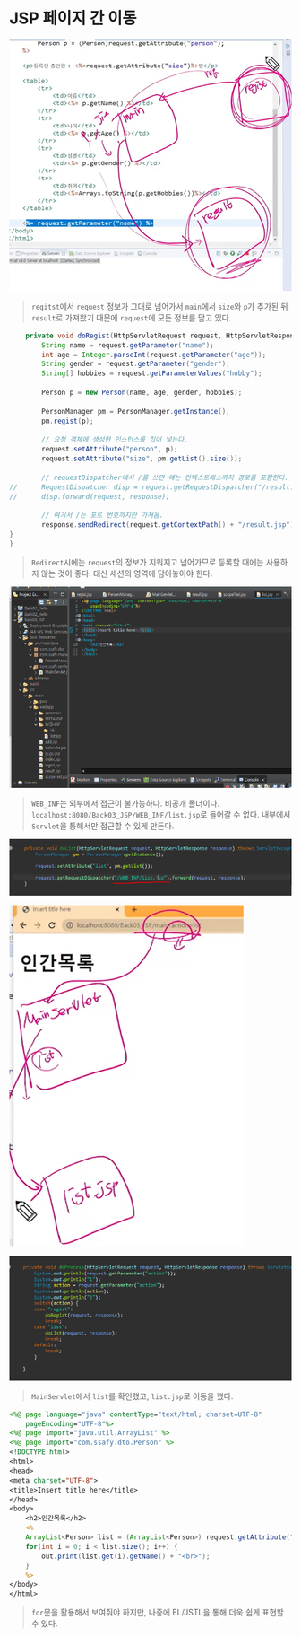 # JSP 페이지 간 이동

![image-20230101190357189](assets/image-20230101190357189.png)

> `regitst`에서 `request` 정보가 그대로 넘어가서 `main`에서 `size`와 `p`가 추가된 뒤 `result`로 가져왔기 때문에 `request`에 모든 정보를 담고 있다.



```java
	private void doRegist(HttpServletRequest request, HttpServletResponse response) throws ServletException, IOException {
		String name = request.getParameter("name");
		int age = Integer.parseInt(request.getParameter("age"));
		String gender = request.getParameter("gender");
		String[] hobbies = request.getParameterValues("hobby");
		
		Person p = new Person(name, age, gender, hobbies);
		
		PersonManager pm = PersonManager.getInstance();
		pm.regist(p);
		
		// 요청 객체에 생성한 인스턴스를 집어 넣는다.
		request.setAttribute("person", p);
		request.setAttribute("size", pm.getList().size());
		
		// requestDispatcher에서 /를 쓰면 얘는 컨텍스트패스까지 경로를 포함한다.
//		RequestDispatcher disp = request.getRequestDispatcher("/result.jsp");
//		disp.forward(request, response);
		
		// 여기서 /는 포트 번호까지만 가져옴.
		response.sendRedirect(request.getContextPath() + "/result.jsp");
}
}
```

> `Redirect`시에는 `request`의 정보가 지워지고 넘어가므로 등록할 때에는 사용하지 않는 것이 좋다. 대신 세션의 영역에 담아놓아야 한다.





![image-20230101191654722](assets/image-20230101191654722.png)

> `WEB_INF`는 외부에서 접근이 불가능하다. 비공개 폴더이다. `localhost:8080/Back03_JSP/WEB_INF/list.jsp`로 들어갈 수 없다. 내부에서 `Servlet`을 통해서만 접근할 수 있게 만든다.

![image-20230101191934167](assets/image-20230101191934167.png)

<img src="assets/image-20230101193705434.png" alt="image-20230101193705434" style="zoom:80%;" />

![image-20230101193714135](assets/image-20230101193714135.png)

> `MainServlet`에서 `list`를 확인했고, `list.jsp`로 이동을 했다.

```jsp
<%@ page language="java" contentType="text/html; charset=UTF-8"
    pageEncoding="UTF-8"%>
<%@ page import="java.util.ArrayList" %>
<%@ page import="com.ssafy.dto.Person" %>
<!DOCTYPE html>
<html>
<head>
<meta charset="UTF-8">
<title>Insert title here</title>
</head>
<body>
	<h2>인간목록</h2>
	<%
	ArrayList<Person> list = (ArrayList<Person>) request.getAttribute("list");
	for(int i = 0; i < list.size(); i++) {
		out.print(list.get(i).getName() + "<br>");
	}
	%>
</body>
</html>
```

> `for`문을 활용해서 보여줘야 하지만, 나중에 EL/JSTL을 통해 더욱 쉽게 표현할 수 있다.
